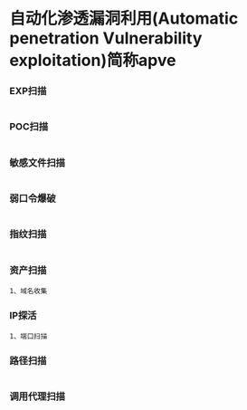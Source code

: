 # 自动化渗透漏洞利用(Automatic penetration Vulnerability exploitation)简称apve
### EXP扫描
```
```
### POC扫描
```
```
### 敏感文件扫描
```
```
### 弱口令爆破
```
```
### 指纹扫描
```
```
### 资产扫描
```
1、域名收集
```
### IP探活
```
1、端口扫描
```
### 路径扫描
```
```
### 调用代理扫描
```
```